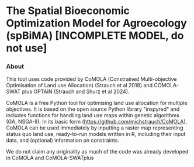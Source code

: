 # The Spatial Bioeconomic Optimization Model for Agroecology (spBiMA) [INCOMPLETE MODEL, do not use]

### About
This tool uses code provided by CoMOLA (Constrained Multi-objective Optimisation of Land use Allocation) (Strauch et al 2018) and COMOLA-SWAT plus OPTAIN (Strauch and Shurz et al 2024). 

CoMOLA is a free Python tool for optimising land use allocation for multiple objectives. It is based on the open source Python library "inspyred" and includes functions for handling land use maps within genetic algorithms (GA, NSGA-II). In its basic form (https://github.com/michstrauch/CoMOLA), CoMOLA can be used immediately by inputting a raster map representing status quo land use, ready-to-run models written in R, including their input data, and (optional) information on constraints.

We do not claim any originality as much of the code was already developed in CoMOLA and CoMOLA-SWATplus

